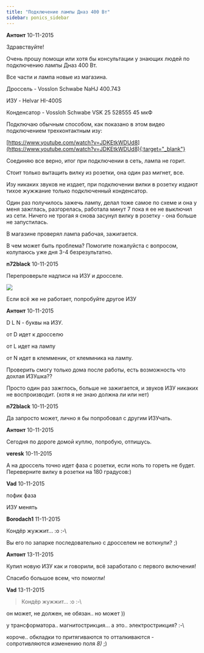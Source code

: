 ```yaml
---
title: "Подключение лампы Дназ 400 Вт"
sidebar: ponics_sidebar
---
```


**Антонт** 10-11-2015

Здравствуйте! 

Очень прошу помощи или хотя бы консультации у знающих людей по подключению лампы Дназ 400 Вт.

Все части и лампа новые из магазина.

Дроссель - Vosslon Schwabe NaHJ 400.743

ИЗУ - Helvar HI-400S

Конденсатор - Vossloh Schwabe VSK 25 528555 45 мкФ

Подключаю обычным способом, как показано в этом видео подключением трехконтактным изу:

[https://www.youtube.com/watch?v=JDKEtkWDUd8](https://www.youtube.com/watch?v=JDKEtkWDUd8){:target="_blank"}

Соединяю все верно, итог при подключении в сеть, лампа не горит.

Стоит только вытащить вилку из розетки, она один раз мигнет, все.

Изу никаких звуков не издает, при подключении вилки в розетку издают тихое жужжание только подключенный конденсатор.

Один раз получилось зажечь лампу, делал тоже самое по схеме и она у меня зажглась, разгорелась, работала минут 7 пока я ее не выключил из сети. Ничего не трогая я снова засунул вилку в розетку - она больше не запустилась.

В магазине проверял лампа рабочая, зажигается.

В чем может быть проблема? Помогите пожалуйста с вопросом, колупаюсь уже дня 3-4 безрезультатно.


**n72black** 10-11-2015

Перепроверьте надписи на ИЗУ и дросселе.

![](http://olkpeace.org/plugins/gallery/albums/userpics/70193/HPS_connect1.jpg)

Если всё же не работает, попробуйте другое ИЗУ


**Антонт** 10-11-2015

D L N - буквы на ИЗУ.

от D идет к дросселю

от L идет на лампу

от N идет в клемменик, от клеммника на лампу.

Проверить смогу только дома после работы, есть возможность что дохлая ИЗУшка?? 

Просто один раз зажглось, больше не зажигается, и звуков ИЗУ никаких не воспроизводит. (хотя я не знаю должна ли или нет)


**n72black** 10-11-2015

Да запросто может, лично я бы попробовал с другим ИЗУчать.


**Антонт** 10-11-2015

Сегодня по дороге домой куплю, попробую, отпишусь.


**veresk** 10-11-2015

А на дроссель точно идет фаза с розетки, если ноль то гореть не будет. Переверните вилку в розетки на 180 градусов:)


**Vad** 10-11-2015

пофик фаза

ИЗУ менять


**Borodach1** 11-11-2015

Кондёр жужжит... :o :-\

Вы его по запарке последовательно с дросселем не воткнули? ;)


**Антонт** 13-11-2015

Купил новую ИЗУ как и говорили, всё заработало с первого включения!

Спасибо большое всем, что помогли!


**Vad** 13-11-2015

> Кондёр жужжит... :o :-\

он может, не должен, не обязан.. но может )) 

у трансформатора.. магнитострикция... а это.. электрострикция? :-\

короче.. обкладки то притягиваются то отталкиваются - сопротивляются изменению поля *8)* ;)


